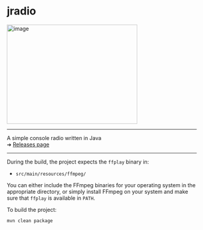 # jradio


<img width="346" height="263" alt="image" src="https://github.com/user-attachments/assets/7c360292-5064-49c3-96b0-9bda9ef7160b" />

---

A simple console radio written in Java  
➔ [Releases page](https://github.com/fnvm/jradio/releases)

---

During the build, the project expects the `ffplay` binary in:

- `src/main/resources/ffmpeg/`

You can either include the FFmpeg binaries for your operating system in the appropriate directory, or simply install FFmpeg on your system and make sure that `ffplay` is available in `PATH`.


To build the project:

```bash
mvn clean package
```

